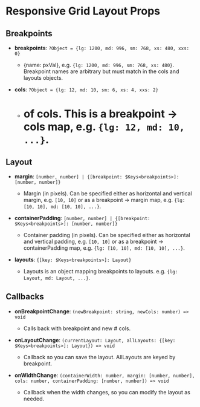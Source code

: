 # Responsive Grid Layout Props

## Breakpoints

- **breakpoints**: `?Object = {lg: 1200, md: 996, sm: 768, xs: 480, xxs: 0}`
    - {name: pxVal}, e.g. `{lg: 1200, md: 996, sm: 768, xs: 480}`. Breakpoint names are arbitrary but must match in the
      cols and layouts objects.

- **cols**: `?Object = {lg: 12, md: 10, sm: 6, xs: 4, xxs: 2}`
    - # of cols. This is a breakpoint -> cols map, e.g. `{lg: 12, md: 10, ...}`.

## Layout

- **margin**: `[number, number] | {[breakpoint: $Keys<breakpoints>]: [number, number]}`
    - Margin (in pixels). Can be specified either as horizontal and vertical margin, e.g. `[10, 10]` or as a
      breakpoint -> margin map, e.g. `{lg: [10, 10], md: [10, 10], ...}`.

- **containerPadding**: `[number, number] | {[breakpoint: $Keys<breakpoints>]: [number, number]}`
    - Container padding (in pixels). Can be specified either as horizontal and vertical padding, e.g. `[10, 10]` or as a
      breakpoint -> containerPadding map, e.g. `{lg: [10, 10], md: [10, 10], ...}`.

- **layouts**: `{[key: $Keys<breakpoints>]: Layout}`
    - Layouts is an object mapping breakpoints to layouts. e.g. `{lg: Layout, md: Layout, ...}`.

## Callbacks

- **onBreakpointChange**: `(newBreakpoint: string, newCols: number) => void`
    - Calls back with breakpoint and new # cols.

- **onLayoutChange**: `(currentLayout: Layout, allLayouts: {[key: $Keys<breakpoints>]: Layout}) => void`
    - Callback so you can save the layout. AllLayouts are keyed by breakpoint.

- **onWidthChange**:
  `(containerWidth: number, margin: [number, number], cols: number, containerPadding: [number, number]) => void`
    - Callback when the width changes, so you can modify the layout as needed.
